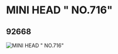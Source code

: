 # MINI HEAD " NO.716"
## 92668
![MINI HEAD " NO.716"](https://lc-www-live-s.legocdn.com/media/bricks/5/2/4596583.jpg)